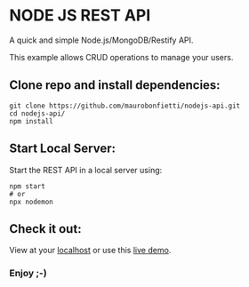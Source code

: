 # NODE JS REST API

A quick and simple Node.js/MongoDB/Restify API.

This example allows CRUD operations to manage your users.

## Clone repo and install dependencies:

```
git clone https://github.com/maurobonfietti/nodejs-api.git
cd nodejs-api/
npm install
```

## Start Local Server:

Start the REST API in a local server using:
```
npm start
# or
npx nodemon
```

## Check it out:

View at your [localhost](http://localhost:8080) or use this [live demo](http://bit.ly/2KLjzfI).

### Enjoy ;-)
